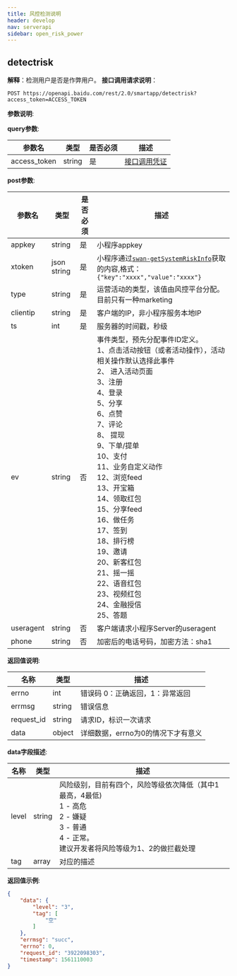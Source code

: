 ```yaml
---
title: 风控检测说明
header: develop
nav: serverapi
sidebar: open_risk_power
---
```


## detectrisk 
**解释**：检测用户是否是作弊用户。
**接口调用请求说明**：
```
POST https://openapi.baidu.com/rest/2.0/smartapp/detectrisk?access_token=ACCESS_TOKEN
```

**参数说明**:

**query参数**:

|参数名|	类型|	是否必须|	描述|
|---|---|---|---|
|access_token|	string|	是|	[接口调用凭证](https://smartprogram.baidu.com/docs/develop/serverapi/power_exp/)|

**post参数**:

|参数名|	类型|	是否必须|	描述|
|---|---|---|---|
|appkey|	string|	是|	小程序appkey|
|xtoken|	json string|	是|	小程序通过[`swan-getSystemRiskInfo`](/develop/api/open_riskInfo/#swan-getSystemRiskInfo)获取的内容,格式：`{"key":"xxxx","value":"xxxx"}`|
|type |string	|是|	运营活动的类型，该值由风控平台分配。目前只有一种marketing|
|clientip|string|是|客户端的IP，非小程序服务本地IP|
|ts|int|是|服务器的时间戳，秒级
|ev|string|否|事件类型，预先分配事件ID定义。<br/>1、点击活动按钮（或者活动操作），活动相关操作默认选择此事件<br/>2、 进入活动页面<br/>3、注册<br/>4、登录<br/>5、分享<br/>6、点赞<br/>7、评论<br/>8、 提现<br/>9、下单/提单<br/>10、支付<br/>11、业务自定义动作<br/>12、浏览feed<br/>13、开宝箱<br/>14、领取红包<br/>15、分享feed<br/>16、做任务<br/>17、签到<br/>18、排行榜<br/>19、邀请<br/>20、新客红包<br/>21、摇一摇<br/>22、语音红包<br/>23、视频红包<br/>24、金融授信<br/>25、答题<br/> |
|useragent|string|否|客户端请求小程序Server的useragent|
|phone|string|否|加密后的电话号码，加密方法：sha1|

**返回值说明**:

|名称|类型|描述|
|---|---|---|
|errno|	int|错误码 0：正确返回，1：异常返回|
|errmsg| string |错误信息|
|request_id|	string|请求ID，标识一次请求|
|data|	object| 详细数据，errno为0的情况下才有意义|

**data字段描述**:

|名称|类型|描述|
|---|---|---|
|level|	string|风险级别，目前有四个，风险等级依次降低（其中1最高，4最低)<br/>1 - 高危 <br/> 2 - 嫌疑 <br/>3 - 普通 <br/>4 - 正常。<br/>建议开发者将风险等级为1、2的做拦截处理|
|tag| array |对应的描述|


**返回值示例**:
```json
{
    "data": {
        "level": "3",
        "tag": [
            "空"
        ]
    },
    "errmsg": "succ",
    "errno": 0,
    "request_id": "3922098303",
    "timestamp": 1561110003
}
```